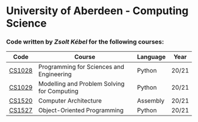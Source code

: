 # University of Aberdeen - Computing Science
### Code written by *Zsolt Kébel* for the following courses:

Code | Course | Language | Year
---- | ------ | -------- | ----
[CS1028](CS1028) | Programming for Sciences and Engineering | Python | 20/21
[CS1029](CS1029) | Modelling and Problem Solving for Computing | Python | 20/21
[CS1520](CS1520) | Computer Architecture | Assembly | 20/21
[CS1527](CS1527) | Object-Oriented Programming | Python | 20/21
